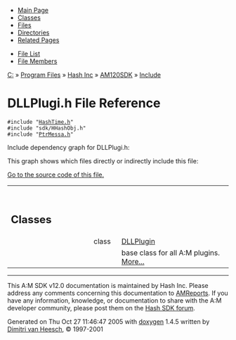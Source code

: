 <div class="tabs">

- [Main Page](index.md)
- [Classes](annotated.md)
- <span id="current">[Files](files.md)</span>
- [Directories](dirs.md)
- [Related Pages](pages.md)

</div>

<div class="tabs">

- [File List](files.md)
- [File Members](globals.md)

</div>

<div class="nav">

<a href="dir_C_3A_2F.md" class="el">C:</a> » <a href="dir_C_3A_2FProgram_20Files_2F.md" class="el">Program Files</a> » <a href="dir_C_3A_2FProgram_20Files_2FHash_20Inc_2F.md" class="el">Hash Inc</a> » <a href="dir_C_3A_2FProgram_20Files_2FHash_20Inc_2FAM120SDK_2F.md" class="el">AM120SDK</a> » <a href="dir_C_3A_2FProgram_20Files_2FHash_20Inc_2FAM120SDK_2FInclude_2F.md" class="el">Include</a>

</div>

# DLLPlugi.h File Reference

`#include "`<a href="HashTime_8h-source.md" class="el"><code>HashTime.h</code></a>`"`  
`#include "sdk/HHashObj.h"`  
`#include "`<a href="PtrMessa_8h-source.md" class="el"><code>PtrMessa.h</code></a>`"`  

Include dependency graph for DLLPlugi.h:

<span class="image placeholder" original-image-src="DLLPlugi_8h__incl.gif" original-image-title="" border="0" usemap="#C:/Program Files/Hash Inc/AM120SDK/Include/DLLPlugi.h_map"></span>

This graph shows which files directly or indirectly include this file:

<span class="image placeholder" original-image-src="DLLPlugi_8h__dep__incl.gif" original-image-title="" border="0" usemap="#C:/Program Files/Hash Inc/AM120SDK/Include/DLLPlugi.hdep_map"></span>

[Go to the source code of this file.](DLLPlugi_8h-source.md)

<table data-border="0" data-cellpadding="0" data-cellspacing="0">
<colgroup>
<col style="width: 50%" />
<col style="width: 50%" />
</colgroup>
<tbody>
<tr>
<td></td>
<td></td>
</tr>
<tr>
<td colspan="2"><br />
&#10;<h2 id="classes">Classes</h2></td>
</tr>
<tr>
<td class="memItemLeft" style="text-align: right;" data-nowrap="" data-valign="top">class  </td>
<td class="memItemRight" data-valign="bottom"><a href="classDLLPlugin.md" class="el">DLLPlugin</a></td>
</tr>
<tr>
<td class="mdescLeft"> </td>
<td class="mdescRight">base class for all A:M plugins. <a href="classDLLPlugin.md#_details">More...</a><br />
</td>
</tr>
</tbody>
</table>

------------------------------------------------------------------------

<span class="small">This A:M SDK v12.0 documentation is maintained by Hash Inc. Please address any comments concerning this documentation to [AMReports](http://www.hash.com/reports). If you have any information, knowledge, or documentation to share with the A:M developer community, please post them on the [Hash SDK forum](http://www.hash.com/forums/index.php?showforum=11).</span>

Generated on Thu Oct 27 11:46:47 2005 with [<span class="image placeholder" original-image-src="doxygen.png" original-image-title="" height="45" width="100" align="middle" border="0">doxygen</span>](http://www.doxygen.org/index.html) 1.4.5 written by [Dimitri van Heesch](mailto:dimitri@stack.nl), © 1997-2001
